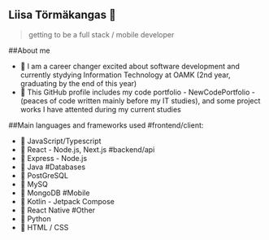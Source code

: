 ## Liisa Törmäkangas 👋
> getting to be a full stack / mobile developer

##About me

- 🌱 I am a career changer excited about software development and currently stydying Information Technology at OAMK (2nd year, graduating by the end of this year)
- 🌱 This GitHub profile includes my code portfolio - NewCodePortfolio - (peaces of code written mainly before my IT studies), and some project works I have attented during my current studies

##Main languages and frameworks used
#frontend/client:
- 💬 JavaScript/Typescript
- 💬 React - Node.js, Next.js
#backend/api
- 💬 Express - Node.js
- 💬 Java
#Databases
- 💬 PostGreSQL
- 💬 MySQ
- 💬 MongoDB
#Mobile
- 💬 Kotlin - Jetpack Compose
- 💬 React Native
#Other
- 💬 Python
- 💬 HTML / CSS


<!--
**liisatormakangas/liisatormakangas** is a ✨ _special_ ✨ repository because its `README.md` (this file) appears on your GitHub profile.

Here are some ideas to get you started:

- 🔭 I’m currently working on ...
-  I’m currently learning ...
- 👯 I’m looking to collaborate on ...
- 🤔 I’m looking for help with ...
- 💬 Ask me about ...
- 📫 How to reach me: ...
- 😄 Pronouns: ...
- ⚡ Fun fact: ...
-->
